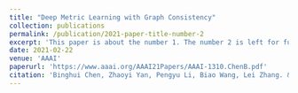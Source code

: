 ```yaml
---
title: "Deep Metric Learning with Graph Consistency"
collection: publications
permalink: /publication/2021-paper-title-number-2
excerpt: 'This paper is about the number 1. The number 2 is left for future work.'
date: 2021-02-22
venue: 'AAAI'
paperurl: 'https://www.aaai.org/AAAI21Papers/AAAI-1310.ChenB.pdf'
citation: 'Binghui Chen, Zhaoyi Yan, Pengyu Li, Biao Wang, Lei Zhang. &quot;Deep Metric Learning with Graph Consistency. &quot; <i>AAAI</i>, 2021.'
---
```

